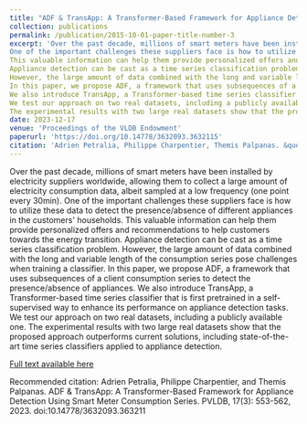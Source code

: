```yaml
---
title: "ADF & TransApp: A Transformer-Based Framework for Appliance Detection Using Smart Meter Consumption Series"
collection: publications
permalink: /publication/2015-10-01-paper-title-number-3
excerpt: 'Over the past decade, millions of smart meters have been installed by electricity suppliers worldwide, allowing them to collect a large amount of electricity consumption data, albeit sampled at a low frequency (one point every 30min). 
One of the important challenges these suppliers face is how to utilize these data to detect the presence/absence of different appliances in the customers' households. 
This valuable information can help them provide personalized offers and recommendations to help customers towards the energy transition. 
Appliance detection can be cast as a time series classification problem. 
However, the large amount of data combined with the long and variable length of the consumption series pose challenges when training a classifier.
In this paper, we propose ADF, a framework that uses subsequences of a client consumption series to detect the presence/absence of appliances. 
We also introduce TransApp, a Transformer-based time series classifier that is first pretrained in a self-supervised way to enhance its performance on appliance detection tasks. 
We test our approach on two real datasets, including a publicly available one.
The experimental results with two large real datasets show that the proposed approach outperforms current solutions, including state-of-the-art time series classifiers applied to appliance detection.'
date: 2023-12-17
venue: 'Proceedings of the VLDB Endowment'
paperurl: 'https://doi.org/10.14778/3632093.3632115'
citation: 'Adrien Petralia, Philippe Charpentier, Themis Palpanas. &quot;ADF & TransApp: A Transformer-Based Framework for Appliance Detection Using Smart Meter Consumption Series.&quot; <i>Proceedings of the VLDB Endowment (PVLDB) Journal: 553-562, 2023. doi:10.14778/3632093.363211</i>'
---
```

Over the past decade, millions of smart meters have been installed by electricity suppliers worldwide, allowing them to collect a large amount of electricity consumption data, albeit sampled at a low frequency (one point every 30min). 
One of the important challenges these suppliers face is how to utilize these data to detect the presence/absence of different appliances in the customers' households. 
This valuable information can help them provide personalized offers and recommendations to help customers towards the energy transition. 
Appliance detection can be cast as a time series classification problem. 
However, the large amount of data combined with the long and variable length of the consumption series pose challenges when training a classifier.
In this paper, we propose ADF, a framework that uses subsequences of a client consumption series to detect the presence/absence of appliances. 
We also introduce TransApp, a Transformer-based time series classifier that is first pretrained in a self-supervised way to enhance its performance on appliance detection tasks. 
We test our approach on two real datasets, including a publicly available one.
The experimental results with two large real datasets show that the proposed approach outperforms current solutions, including state-of-the-art time series classifiers applied to appliance detection.

[Full text  available here](https://doi.org/10.14778/3632093.3632115)

Recommended citation: Adrien Petralia, Philippe Charpentier, and Themis Palpanas. ADF & TransApp: A Transformer-Based Framework for Appliance Detection Using Smart Meter Consumption Series. PVLDB, 17(3): 553-562, 2023. doi:10.14778/3632093.363211
